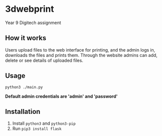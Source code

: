 # 3dwebprint
Year 9 Digitech assignment

## How it works
Users upload files to the web interface for printing, and the admin logs in, downloads the files and prints them. Through the website admins can add, delete or see details of uploaded files.

## Usage
``python3 ./main.py``

**Default admin credentials are 'admin' and 'password'**

## Installation
1. Install ``python3`` and ``python3-pip``
2. Run ``pip3 install flask``
